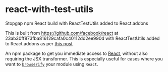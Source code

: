 # react-with-test-utils

Stopgap npm React build with ReactTestUtils added to React.addons

This is built from https://github.com/facebook/react at 23ab30ff873fba816129cafa0c40112dd2ee990d
with ReactTestUtils added to React.addons as per [this post](http://myshareoftech.com/2013/12/unit-testing-react-dot-js-with-jasmine-and-karma.html)

An npm package to get you immediate access to [React](http://facebook.github.io/react/),
without also requiring the JSX transformer. This is especially useful for cases where you
want to [`browserify`](https://github.com/substack/node-browserify) your module using
`React`.